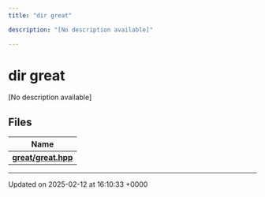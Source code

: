 ```yaml
---
title: "dir great"

description: "[No description available]"

---
```


# dir great

[No description available]

## Files

| Name           |
| -------------- |
| **[great/great.hpp](/documentation/code/files/great_8hpp/#file-great-great-hpp)**  |






-------------------------------

Updated on 2025-02-12 at 16:10:33 +0000
